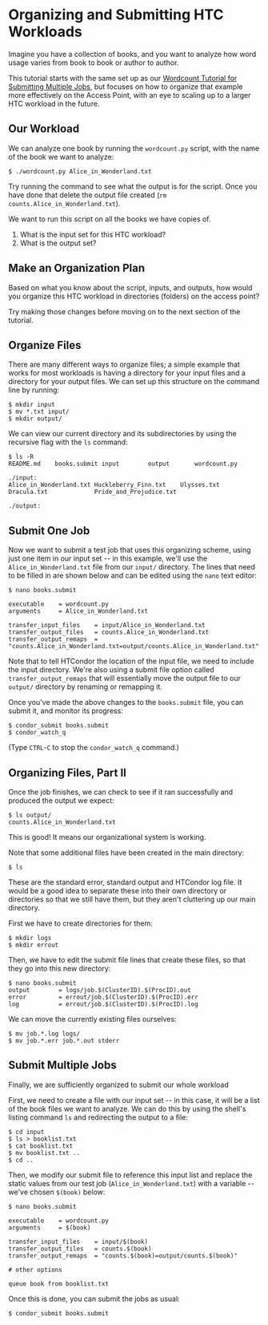 # Organizing and Submitting HTC Workloads

Imagine you have a collection of books, and you want to analyze how word
usage varies from book to book or author to author. 

This tutorial starts with the same set up as 
our [Wordcount Tutorial for Submitting Multiple Jobs](https://support.opensciencegrid.org/support/solutions/articles/12000079856-wordcount-tutorial-for-submitting-multiple-jobs), but 
focuses on how to organize that example more effectively on the Access Point, 
with an eye to scaling up to a larger HTC workload in the future. 

## Our Workload

We can analyze one book by running the `wordcount.py` script, with the 
name of the book we want to analyze: 

	$ ./wordcount.py Alice_in_Wonderland.txt 

Try running the command to see what the output is for the script. Once you have done that
delete the output file created (`rm counts.Alice_in_Wonderland.txt`).

We want to run this script on all the books we have copies of. 

1. What is the input set for this HTC workload?
2. What is the output set?

## Make an Organization Plan

Based on what you know about the script, inputs, and outputs, how would 
you organize this HTC workload in directories (folders) on the access point? 

Try making those changes before moving on to the next section of the tutorial. 

## Organize Files

There are many different ways to organize files; a simple example that works 
for most workloads is having a directory for your input files and a directory 
for your output files. We can set up this structure on the command line by running: 

	$ mkdir input
	$ mv *.txt input/
	$ mkdir output/

We can view our current directory and its subdirectories by using the recursive flag 
with the `ls` command: 

	$ ls -R
	README.md    books.submit input        output       wordcount.py

	./input:
	Alice_in_Wonderland.txt Huckleberry_Finn.txt    Ulysses.txt
	Dracula.txt             Pride_and_Prejudice.txt

	./output:

## Submit One Job

Now we want to submit a test job that uses this organizing scheme, using just 
one item in our input set -- in this example, we'll use the `Alice_in_Wonderland.txt` 
file from our `input/` directory. The lines that need to be filled in are shown 
below and can be edited using the `nano` text editor: 

	$ nano books.submit

	executable    = wordcount.py
	arguments     = Alice_in_Wonderland.txt

	transfer_input_files    = input/Alice_in_Wonderland.txt
	transfer_output_files   = counts.Alice_in_Wonderland.txt
	transfer_output_remaps  = "counts.Alice_in_Wonderland.txt=output/counts.Alice_in_Wonderland.txt"

Note that to tell HTCondor the location of the input file, we need to include 
the input directory. We're also using a submit file option called 
`transfer_output_remaps` that will essentially move the output file to our 
`output/` directory by renaming or remapping it. 

Once you've made the above changes to the `books.submit` file, you can submit it, 
and monitor its progress: 

	$ condor_submit books.submit
	$ condor_watch_q

(Type `CTRL`-`C` to stop the `condor_watch_q` command.)

## Organizing Files, Part II

Once the job finishes, we can check to see if it ran successfully and produced the output
we expect:

	$ ls output/
	counts.Alice_in_Wonderland.txt

This is good! It means our organizational system is working. 

Note that some additional files have been created in the main directory: 

	$ ls

These are the standard error, standard output and HTCondor log file. It would be 
a good idea to separate these into their own directory or directories so that we 
still have them, but they aren't cluttering up our main directory. 

First we have to create directories for them:

	$ mkdir logs
	$ mkdir errout

Then, we have to edit the submit file lines that create these files, so that they 
go into this new directory: 

	$ nano books.submit
	output        = logs/job.$(ClusterID).$(ProcID).out
	error         = errout/job.$(ClusterID).$(ProcID).err
	log           = errout/job.$(ClusterID).$(ProcID).log

We can move the currently existing files ourselves:

	$ mv job.*.log logs/
	$ mv job.*.err job.*.out stderr

## Submit Multiple Jobs

Finally, we are sufficiently organized to submit our whole workload

First, we need to create a file with our input set -- in this case, it will be a list of the 
book files we want to analyze. We can do this by using the shell's listing command `ls` and 
redirecting the output to a file: 

	$ cd input
	$ ls > booklist.txt
	$ cat booklist.txt
	$ mv booklist.txt ..
	$ cd ..

Then, we modify our submit file to reference this input list and replace the static values 
from our test job (`Alice_in_Wonderland.txt`) with a variable -- we've chosen `$(book)` below: 

	$ nano books.submit

	executable    = wordcount.py
	arguments     = $(book)

	transfer_input_files    = input/$(book)
	transfer_output_files   = counts.$(book)
	transfer_output_remaps  = "counts.$(book)=output/counts.$(book)"
	
	# other options
	
	queue book from booklist.txt

Once this is done, you can submit the jobs as usual: 

	$ condor_submit books.submit
